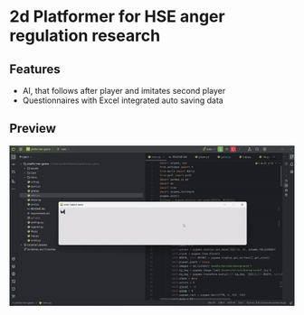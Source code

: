 # 2d Platformer for HSE anger regulation research
## Features
   - AI, that follows after player and imitates second player
   - Questionnaires with Excel integrated auto saving data
## Preview
![Alt Text](ezgif-78e6c23d9da436.gif)
